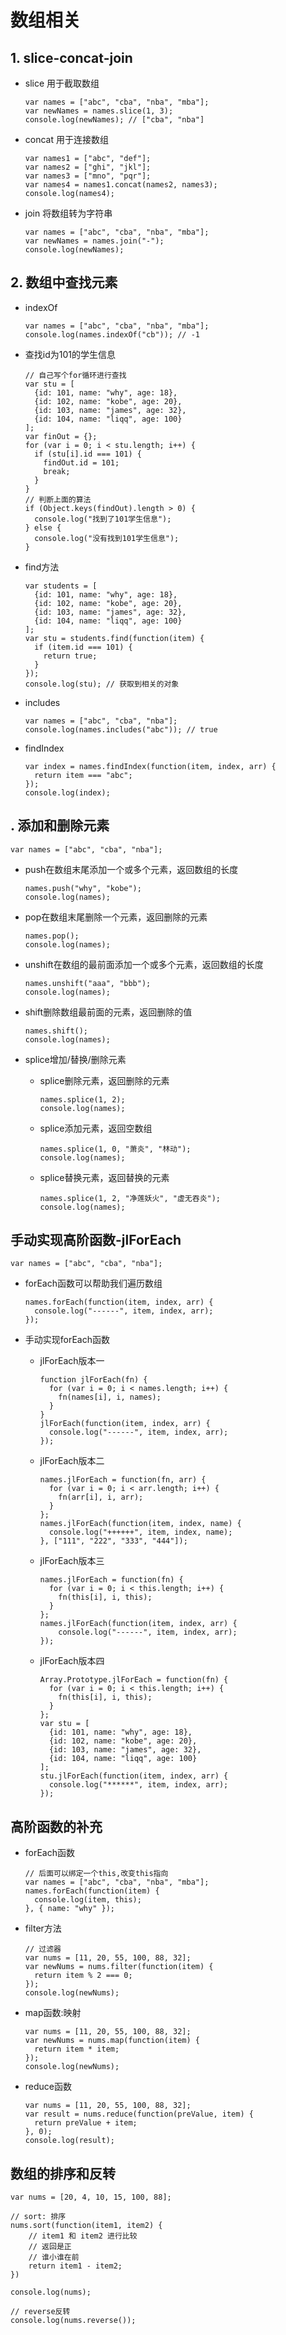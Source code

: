 # 数组相关

## 1. slice-concat-join

- slice 用于截取数组

  ```
  var names = ["abc", "cba", "nba", "mba"];
  var newNames = names.slice(1, 3);
  console.log(newNames); // ["cba", "nba"]
  ```

- concat 用于连接数组

  ```
  var names1 = ["abc", "def"];
  var names2 = ["ghi", "jkl"];
  var names3 = ["mno", "pqr"];
  var names4 = names1.concat(names2, names3);
  console.log(names4);
  ```

- join 将数组转为字符串

  ```
  var names = ["abc", "cba", "nba", "mba"];
  var newNames = names.join("-");
  console.log(newNames);
  ```

## 2. 数组中查找元素

- indexOf

  ```
  var names = ["abc", "cba", "nba", "mba"];
  console.log(names.indexOf("cb")); // -1
  ```

- 查找id为101的学生信息

  ```
  // 自己写个for循环进行查找
  var stu = [
    {id: 101, name: "why", age: 18},
    {id: 102, name: "kobe", age: 20},
    {id: 103, name: "james", age: 32},
    {id: 104, name: "liqq", age: 100}
  ];
  var finOut = {};
  for (var i = 0; i < stu.length; i++) {
    if (stu[i].id === 101) {
      findOut.id = 101;
      break;
    }
  }
  // 判断上面的算法
  if (Object.keys(findOut).length > 0) {
    console.log("找到了101学生信息");
  } else {
    console.log("没有找到101学生信息");
  }
  ```

- find方法

  ```
  var students = [
    {id: 101, name: "why", age: 18},
    {id: 102, name: "kobe", age: 20},
    {id: 103, name: "james", age: 32},
    {id: 104, name: "liqq", age: 100}
  ];
  var stu = students.find(function(item) {
    if (item.id === 101) {
      return true;
    }
  });
  console.log(stu); // 获取到相关的对象
  ```

- includes

  ```
  var names = ["abc", "cba", "nba"];
  console.log(names.includes("abc")); // true
  ```

- findIndex

  ```
  var index = names.findIndex(function(item, index, arr) {
    return item === "abc";
  });
  console.log(index);
  ```

  

## . 添加和删除元素

```
var names = ["abc", "cba", "nba"];
```

- push在数组末尾添加一个或多个元素，返回数组的长度

  ```
  names.push("why", "kobe");
  console.log(names);
  ```

- pop在数组末尾删除一个元素，返回删除的元素

  ```
  names.pop();
  console.log(names);
  ```

- unshift在数组的最前面添加一个或多个元素，返回数组的长度

  ```
  names.unshift("aaa", "bbb");
  console.log(names);
  ```

- shift删除数组最前面的元素，返回删除的值

  ```
  names.shift();
  console.log(names);
  ```

- splice增加/替换/删除元素

  - splice删除元素，返回删除的元素

    ```
    names.splice(1, 2);
    console.log(names);
    ```

  - splice添加元素，返回空数组

    ```
    names.splice(1, 0, "萧炎", "林动");
    console.log(names);		
    ```

  - splice替换元素，返回替换的元素

    ```
    names.splice(1, 2, "净莲妖火", "虚无吞炎");
    console.log(names);
    ```


## 手动实现高阶函数-jlForEach

```
var names = ["abc", "cba", "nba"];
```

- forEach函数可以帮助我们遍历数组

  ```
  names.forEach(function(item, index, arr) {
    console.log("------", item, index, arr);
  });
  ```

- 手动实现forEach函数

  - jlForEach版本一

    ```
    function jlForEach(fn) {
      for (var i = 0; i < names.length; i++) {
      	fn(names[i], i, names);
      }
    }
    jlForEach(function(item, index, arr) {
      console.log("------", item, index, arr);
    });
    ```

  - jlForEach版本二

    ```
    names.jlForEach = function(fn, arr) {
      for (var i = 0; i < arr.length; i++) {
        fn(arr[i], i, arr);
      }
    };
    names.jlForEach(function(item, index, name) {
      console.log("++++++", item, index, name);
    }, ["111", "222", "333", "444"]);
    ```

  - jlForEach版本三

    ```
    names.jlForEach = function(fn) {
      for (var i = 0; i < this.length; i++) {
        fn(this[i], i, this);
      }
    };
    names.jlForEach(function(item, index, arr) {
    	console.log("------", item, index, arr);
    });
    ```

  - jlForEach版本四

    ```
    Array.Prototype.jlForEach = function(fn) {
      for (var i = 0; i < this.length; i++) {
        fn(this[i], i, this);
      }
    };
    var stu = [
      {id: 101, name: "why", age: 18},
      {id: 102, name: "kobe", age: 20},
      {id: 103, name: "james", age: 32},
      {id: 104, name: "liqq", age: 100}
    ];
    stu.jlForEach(function(item, index, arr) {
      console.log("******", item, index, arr);
    });
    ```

## 高阶函数的补充

- forEach函数

  ```
  // 后面可以绑定一个this,改变this指向
  var names = ["abc", "cba", "nba", "mba"];
  names.forEach(function(item) {
  	console.log(item, this);
  }, { name: "why" });
  ```

- filter方法

  ```
  // 过滤器
  var nums = [11, 20, 55, 100, 88, 32];
  var newNums = nums.filter(function(item) {
  	return item % 2 === 0;
  });
  console.log(newNums);
  ```

- map函数:映射

  ```
  var nums = [11, 20, 55, 100, 88, 32];
  var newNums = nums.map(function(item) {
  	return item * item;
  });
  console.log(newNums);
  ```

- reduce函数

  ```
  var nums = [11, 20, 55, 100, 88, 32];
  var result = nums.reduce(function(preValue, item) {
  	return preValue + item;
  }, 0);
  console.log(result);
  ```

  

## 数组的排序和反转

```
var nums = [20, 4, 10, 15, 100, 88];

// sort: 排序
nums.sort(function(item1, item2) {
	// item1 和 item2 进行比较
	// 返回是正
	// 谁小谁在前
	return item1 - item2;
})

console.log(nums);

// reverse反转
console.log(nums.reverse());
```


